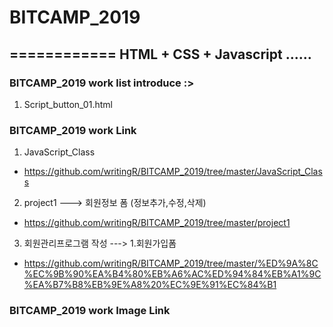 # BITCAMP_2019
============ 
HTML + CSS + Javascript ......
- 
### BITCAMP_2019 work list introduce :>
1. Script_button_01.html
### BITCAMP_2019 work Link
1. JavaScript_Class
- https://github.com/writingR/BITCAMP_2019/tree/master/JavaScript_Class
2. project1 ---> 회원정보 폼 (정보추가,수정,삭제)
- https://github.com/writingR/BITCAMP_2019/tree/master/project1
3. 회원관리프로그램 작성  --->  1.회원가입폼
-  https://github.com/writingR/BITCAMP_2019/tree/master/%ED%9A%8C%EC%9B%90%EA%B4%80%EB%A6%AC%ED%94%84%EB%A1%9C%EA%B7%B8%EB%9E%A8%20%EC%9E%91%EC%84%B1
### BITCAMP_2019 work Image Link

